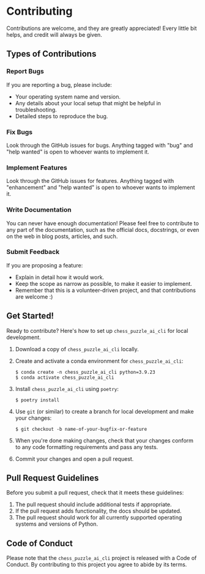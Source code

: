 # Contributing

Contributions are welcome, and they are greatly appreciated! Every little bit
helps, and credit will always be given.

## Types of Contributions

### Report Bugs

If you are reporting a bug, please include:

* Your operating system name and version.
* Any details about your local setup that might be helpful in troubleshooting.
* Detailed steps to reproduce the bug.

### Fix Bugs

Look through the GitHub issues for bugs. Anything tagged with "bug" and "help
wanted" is open to whoever wants to implement it.

### Implement Features

Look through the GitHub issues for features. Anything tagged with "enhancement"
and "help wanted" is open to whoever wants to implement it.

### Write Documentation

You can never have enough documentation! Please feel free to contribute to any
part of the documentation, such as the official docs, docstrings, or even
on the web in blog posts, articles, and such.

### Submit Feedback

If you are proposing a feature:

* Explain in detail how it would work.
* Keep the scope as narrow as possible, to make it easier to implement.
* Remember that this is a volunteer-driven project, and that contributions
  are welcome :)

## Get Started!

Ready to contribute? Here's how to set up `chess_puzzle_ai_cli` for local development.

1. Download a copy of `chess_puzzle_ai_cli` locally.

2. Create and activate a conda environment for `chess_puzzle_ai_cli`:

    ```console
    $ conda create -n chess_puzzle_ai_cli python=3.9.23
    $ conda activate chess_puzzle_ai_cli
    ```

3. Install `chess_puzzle_ai_cli` using `poetry`:

    ```console
    $ poetry install
    ```

4. Use `git` (or similar) to create a branch for local development and make your changes:

    ```console
    $ git checkout -b name-of-your-bugfix-or-feature
    ```

5. When you're done making changes, check that your changes conform to any code formatting requirements and pass any tests.

6. Commit your changes and open a pull request.

## Pull Request Guidelines

Before you submit a pull request, check that it meets these guidelines:

1. The pull request should include additional tests if appropriate.
2. If the pull request adds functionality, the docs should be updated.
3. The pull request should work for all currently supported operating systems and versions of Python.

## Code of Conduct

Please note that the `chess_puzzle_ai_cli` project is released with a
Code of Conduct. By contributing to this project you agree to abide by its terms.
